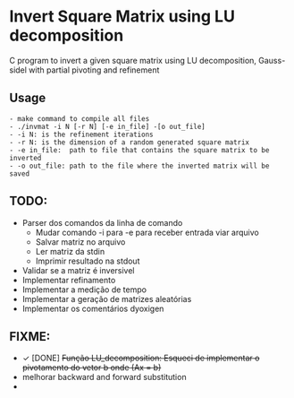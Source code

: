 # Invert Square Matrix using LU decomposition
C program to invert a given square matrix using LU decomposition, Gauss-sidel with partial pivoting and refinement 

 ## Usage
    - make command to compile all files
    - ./invmat -i N [-r N] [-e in_file] -[o out_file]
    - -i N: is the refinement iterations
    - -r N: is the dimension of a random generated square matrix
    - -e in_file:  path to file that contains the square matrix to be inverted
    - -o out_file: path to the file where the inverted matrix will be saved

 ## TODO: 
 - Parser dos comandos da linha de comando
    - Mudar comando -i para -e para receber entrada viar arquivo
    - Salvar matriz no arquivo
    - Ler matriz da stdin
    - Imprimir resultado na stdout
 - Validar se a matriz é inversivel 
 - Implementar refinamento
 - Implementar a medição de tempo
 - Implementar a geração de matrizes aleatórias
 - Implementar os comentários dyoxigen
  ## FIXME:
 - ✓ [DONE] ~~Função LU_decomposition: Esqueci de implementar o pivotamento do vetor b onde (Ax = b)~~
 - melhorar backward and forward substitution
 - 
 





